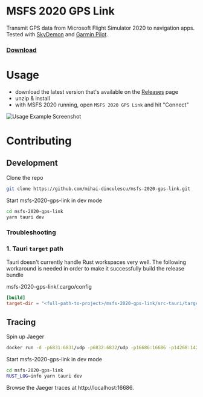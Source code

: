 # MSFS 2020 GPS Link

Transmit GPS data from Microsoft Flight Simulator 2020 to navigation apps.\
Tested with [SkyDemon][sky_demon_url] and [Garmin Pilot][garmin_pilot_url].

### [Download][releases_url]

# Usage

- download the latest version that's available on the [Releases][releases_url] page
- unzip & install
- with MSFS 2020 running, open `MSFS 2020 GPS Link` and hit "Connect"

![Usage Example Screenshot][usage_example]

# Contributing

## Development

Clone the repo

```bash
git clone https://github.com/mihai-dinculescu/msfs-2020-gps-link.git
```

Start msfs-2020-gps-link in dev mode

```bash
cd msfs-2020-gps-link
yarn tauri dev
```

### Troubleshooting

### 1. Tauri `target` path

Tauri doesn't currently handle Rust workspaces very well. The following workaround is needed in order to make it successfully build the release bundle

msfs-2020-gps-link/.cargo/config

```toml
[build]
target-dir = "<full-path-to-project>/msfs-2020-gps-link/src-tauri/target"
```

## Tracing

Spin up Jaeger

```bash
docker run -d -p6831:6831/udp -p6832:6832/udp -p16686:16686 -p14268:14268 jaegertracing/all-in-one:latest
```

Start msfs-2020-gps-link in dev mode

```bash
cd msfs-2020-gps-link
RUST_LOG=info yarn tauri dev
```

Browse the Jaeger traces at http://localhost:16686.

[sky_demon_url]: https://www.skydemon.aero
[garmin_pilot_url]: https://buy.garmin.com/en-US/US/p/115856
[releases_url]: https://github.com/mihai-dinculescu/msfs-2020-gps-link/releases
[usage_example]: https://github.com/mihai-dinculescu/msfs-2020-gps-link/blob/main/assets/screenshot.PNG

